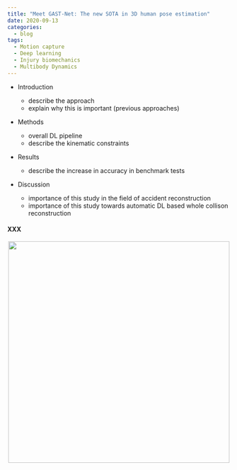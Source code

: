 ```yaml
---
title: "Meet GAST-Net: The new SOTA in 3D human pose estimation"
date: 2020-09-13
categories:
  - blog
tags:
  - Motion capture
  - Deep learning
  - Injury biomechanics
  - Multibody Dynamics
---
```


- Introduction
  - describe the approach
  - explain why this is important (previous approaches)

- Methods
  - overall DL pipeline
  - describe the kinematic constraints

- Results
  - describe the increase in accuracy in benchmark tests

- Discussion
  - importance of this study in the field of accident reconstruction
  - importance of this study towards automatic DL based whole collison reconstruction










#### XXX


<p align="center">
  <img src="/assets/images/imagename.png" width="500">
</p>

